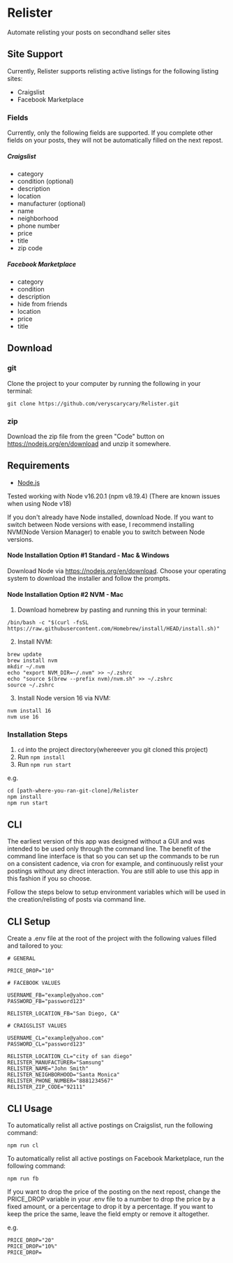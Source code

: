 # Relister

Automate relisting your posts on secondhand seller sites

## Site Support

Currently, Relister supports relisting active listings for the following listing sites:

- Craigslist
- Facebook Marketplace

### Fields

Currently, only the following fields are supported. If you complete other fields on your posts, they will not be automatically filled on the next repost.

##### Craigslist
- category
- condition (optional)
- description
- location
- manufacturer (optional)
- name
- neighborhood
- phone number
- price
- title
- zip code

##### Facebook Marketplace
- category
- condition
- description
- hide from friends
- location
- price
- title

## Download

### git

Clone the project to your computer by running the following in your terminal:
```
git clone https://github.com/veryscarycary/Relister.git
```

### zip

Download the zip file from the green "Code" button on https://nodejs.org/en/download and unzip it somewhere. 

## Requirements

* [Node.js](http://nodejs.org/)

Tested working with Node v16.20.1 (npm v8.19.4) (There are known issues when using Node v18)

If you don't already have Node installed, download Node. If you want to switch between Node versions with ease, I recommend installing NVM(Node Version Manager) to enable you to switch between Node versions.

#### Node Installation Option #1 Standard - Mac & Windows

Download Node via https://nodejs.org/en/download. Choose your operating system to download the installer and follow the prompts.

#### Node Installation Option #2 NVM - Mac

1. Download homebrew by pasting and running this in your terminal:
```
/bin/bash -c "$(curl -fsSL https://raw.githubusercontent.com/Homebrew/install/HEAD/install.sh)"
```

2. Install NVM: 
```
brew update
brew install nvm
mkdir ~/.nvm
echo "export NVM_DIR=~/.nvm" >> ~/.zshrc
echo "source $(brew --prefix nvm)/nvm.sh" >> ~/.zshrc
source ~/.zshrc
```

3. Install Node version 16 via NVM:
```
nvm install 16
nvm use 16
```

### Installation Steps

1. `cd` into the project directory(whereever you git cloned this project)
2. Run `npm install`
3. Run `npm run start`

e.g.
```
cd [path-where-you-ran-git-clone]/Relister
npm install
npm run start
```

## CLI

The earliest version of this app was designed without a GUI and was intended to be used only through the command line. The benefit of the command line interface is that so you can set up the commands to be run on a consistent cadence, via cron for example, and continuously relist your postings without any direct interaction. You are still able to use this app in this fashion if you so choose.

Follow the steps below to setup environment variables which will be used in the creation/relisting of posts via command line.

## CLI Setup

Create a .env file at the root of the project with the following values filled and tailored to you:

```
# GENERAL

PRICE_DROP="10"

# FACEBOOK VALUES

USERNAME_FB="example@yahoo.com"
PASSWORD_FB="password123"

RELISTER_LOCATION_FB="San Diego, CA"

# CRAIGSLIST VALUES

USERNAME_CL="example@yahoo.com"
PASSWORD_CL="password123"

RELISTER_LOCATION_CL="city of san diego"
RELISTER_MANUFACTURER="Samsung"
RELISTER_NAME="John Smith"
RELISTER_NEIGHBORHOOD="Santa Monica"
RELISTER_PHONE_NUMBER="8881234567"
RELISTER_ZIP_CODE="92111"
```

## CLI Usage

To automatically relist all active postings on Craigslist, run the following command:

```
npm run cl
```

To automatically relist all active postings on Facebook Marketplace, run the following command:

```
npm run fb
```

If you want to drop the price of the posting on the next repost, change the PRICE_DROP variable in your .env file to a number to drop the price by a fixed amount, or a percentage to drop it by a percentage. If you want to keep the price the same, leave the field empty or remove it altogether.

e.g.
```
PRICE_DROP="20"
PRICE_DROP="10%"
PRICE_DROP=
```